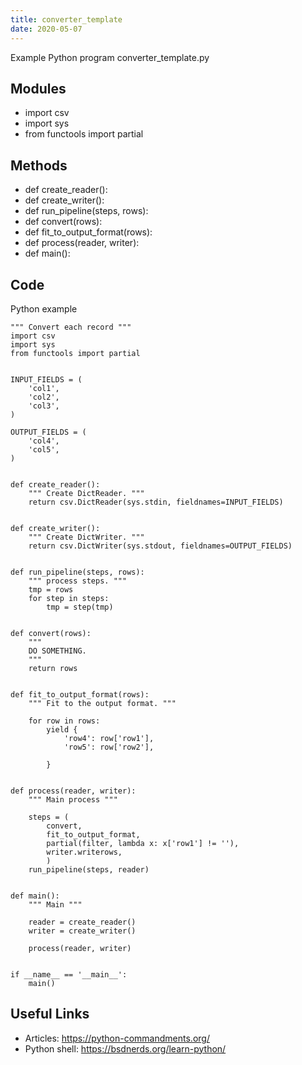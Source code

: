 ```yaml
---
title: converter_template
date: 2020-05-07
---
```

Example Python program converter_template.py

## Modules

* import csv
* import sys
* from functools import partial

## Methods

* def create_reader():
* def create_writer():
* def run_pipeline(steps, rows):
* def convert(rows):
* def fit_to_output_format(rows):
* def process(reader, writer):
* def main():

## Code

Python example

    """ Convert each record """
    import csv
    import sys
    from functools import partial
    
    
    INPUT_FIELDS = (
        'col1',
        'col2',
        'col3',
    )
    
    OUTPUT_FIELDS = (
        'col4',
        'col5',
    )
    
    
    def create_reader():
        """ Create DictReader. """
        return csv.DictReader(sys.stdin, fieldnames=INPUT_FIELDS)
    
    
    def create_writer():
        """ Create DictWriter. """
        return csv.DictWriter(sys.stdout, fieldnames=OUTPUT_FIELDS)
    
    
    def run_pipeline(steps, rows):
        """ process steps. """
        tmp = rows
        for step in steps:
            tmp = step(tmp)
    
    
    def convert(rows):
        """
        DO SOMETHING.
        """
        return rows
    
    
    def fit_to_output_format(rows):
        """ Fit to the output format. """
    
        for row in rows:
            yield {
                'row4': row['row1'],
                'row5': row['row2'],
    
            }
    
    
    def process(reader, writer):
        """ Main process """
    
        steps = (
            convert,
            fit_to_output_format,
            partial(filter, lambda x: x['row1'] != ''),
            writer.writerows,
            )
        run_pipeline(steps, reader)
    
    
    def main():
        """ Main """
    
        reader = create_reader()
        writer = create_writer()
    
        process(reader, writer)
    
    
    if __name__ == '__main__':
        main()
    

## Useful Links

- Articles: https://python-commandments.org/
- Python shell: https://bsdnerds.org/learn-python/
